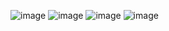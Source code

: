 ![image](https://github.com/user-attachments/assets/b5ec14c2-524c-4dc4-89ad-dd6280666d67)
![image](https://github.com/user-attachments/assets/9f84b54a-6768-4c50-9e1b-78c25fb8188b)
![image](https://github.com/user-attachments/assets/0a6357ec-d3e7-40d0-9e33-26ebecb41c2f)
![image](https://github.com/user-attachments/assets/d5bac6d6-b1aa-48d1-8843-675d74e50631)
